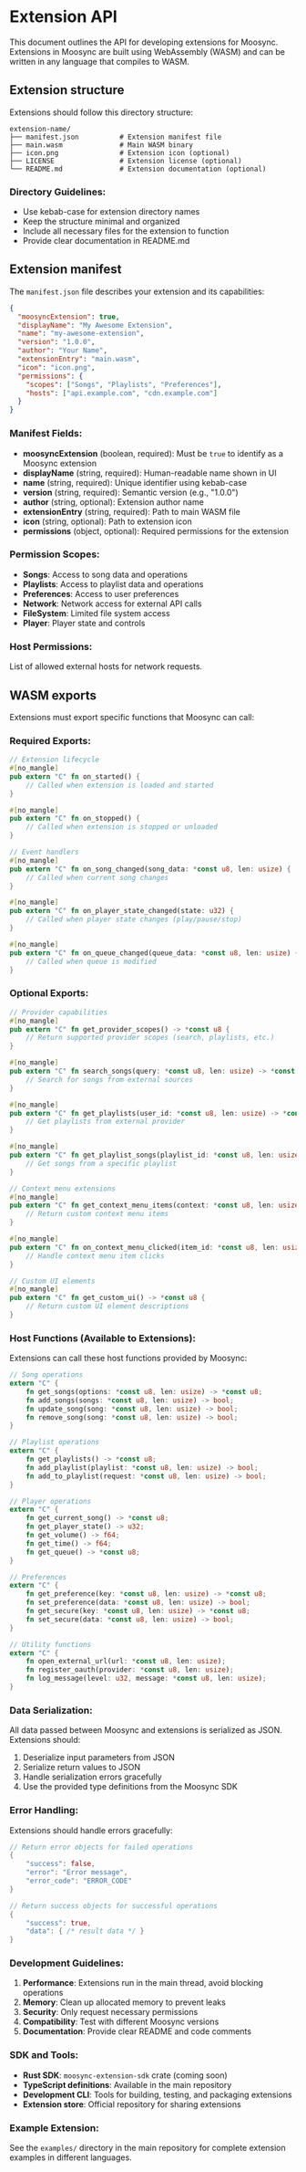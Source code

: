 # Extension API

This document outlines the API for developing extensions for Moosync. Extensions in Moosync are built using WebAssembly (WASM) and can be written in any language that compiles to WASM.

## Extension structure

Extensions should follow this directory structure:

```
extension-name/
├── manifest.json          # Extension manifest file
├── main.wasm              # Main WASM binary
├── icon.png               # Extension icon (optional)
├── LICENSE                # Extension license (optional)
└── README.md              # Extension documentation (optional)
```

### Directory Guidelines:
- Use kebab-case for extension directory names
- Keep the structure minimal and organized
- Include all necessary files for the extension to function
- Provide clear documentation in README.md

## Extension manifest

The `manifest.json` file describes your extension and its capabilities:

```json
{
  "moosyncExtension": true,
  "displayName": "My Awesome Extension",
  "name": "my-awesome-extension",
  "version": "1.0.0",
  "author": "Your Name",
  "extensionEntry": "main.wasm",
  "icon": "icon.png",
  "permissions": {
    "scopes": ["Songs", "Playlists", "Preferences"],
    "hosts": ["api.example.com", "cdn.example.com"]
  }
}
```

### Manifest Fields:
- **moosyncExtension** (boolean, required): Must be `true` to identify as a Moosync extension
- **displayName** (string, required): Human-readable name shown in UI
- **name** (string, required): Unique identifier using kebab-case
- **version** (string, required): Semantic version (e.g., "1.0.0")
- **author** (string, optional): Extension author name
- **extensionEntry** (string, required): Path to main WASM file
- **icon** (string, optional): Path to extension icon
- **permissions** (object, optional): Required permissions for the extension

### Permission Scopes:
- **Songs**: Access to song data and operations
- **Playlists**: Access to playlist data and operations  
- **Preferences**: Access to user preferences
- **Network**: Network access for external API calls
- **FileSystem**: Limited file system access
- **Player**: Player state and controls

### Host Permissions:
List of allowed external hosts for network requests.

## WASM exports

Extensions must export specific functions that Moosync can call:

### Required Exports:

```rust
// Extension lifecycle
#[no_mangle]
pub extern "C" fn on_started() {
    // Called when extension is loaded and started
}

#[no_mangle] 
pub extern "C" fn on_stopped() {
    // Called when extension is stopped or unloaded
}

// Event handlers
#[no_mangle]
pub extern "C" fn on_song_changed(song_data: *const u8, len: usize) {
    // Called when current song changes
}

#[no_mangle]
pub extern "C" fn on_player_state_changed(state: u32) {
    // Called when player state changes (play/pause/stop)
}

#[no_mangle]
pub extern "C" fn on_queue_changed(queue_data: *const u8, len: usize) {
    // Called when queue is modified
}
```

### Optional Exports:

```rust
// Provider capabilities
#[no_mangle]
pub extern "C" fn get_provider_scopes() -> *const u8 {
    // Return supported provider scopes (search, playlists, etc.)
}

#[no_mangle]
pub extern "C" fn search_songs(query: *const u8, len: usize) -> *const u8 {
    // Search for songs from external sources
}

#[no_mangle]
pub extern "C" fn get_playlists(user_id: *const u8, len: usize) -> *const u8 {
    // Get playlists from external provider
}

#[no_mangle]
pub extern "C" fn get_playlist_songs(playlist_id: *const u8, len: usize) -> *const u8 {
    // Get songs from a specific playlist
}

// Context menu extensions
#[no_mangle]
pub extern "C" fn get_context_menu_items(context: *const u8, len: usize) -> *const u8 {
    // Return custom context menu items
}

#[no_mangle]
pub extern "C" fn on_context_menu_clicked(item_id: *const u8, len: usize) {
    // Handle context menu item clicks
}

// Custom UI elements
#[no_mangle]
pub extern "C" fn get_custom_ui() -> *const u8 {
    // Return custom UI element descriptions
}
```

### Host Functions (Available to Extensions):

Extensions can call these host functions provided by Moosync:

```rust
// Song operations
extern "C" {
    fn get_songs(options: *const u8, len: usize) -> *const u8;
    fn add_songs(songs: *const u8, len: usize) -> bool;
    fn update_song(song: *const u8, len: usize) -> bool;
    fn remove_song(song: *const u8, len: usize) -> bool;
}

// Playlist operations  
extern "C" {
    fn get_playlists() -> *const u8;
    fn add_playlist(playlist: *const u8, len: usize) -> bool;
    fn add_to_playlist(request: *const u8, len: usize) -> bool;
}

// Player operations
extern "C" {
    fn get_current_song() -> *const u8;
    fn get_player_state() -> u32;
    fn get_volume() -> f64;
    fn get_time() -> f64;
    fn get_queue() -> *const u8;
}

// Preferences
extern "C" {
    fn get_preference(key: *const u8, len: usize) -> *const u8;
    fn set_preference(data: *const u8, len: usize) -> bool;
    fn get_secure(key: *const u8, len: usize) -> *const u8;
    fn set_secure(data: *const u8, len: usize) -> bool;
}

// Utility functions
extern "C" {
    fn open_external_url(url: *const u8, len: usize);
    fn register_oauth(provider: *const u8, len: usize);
    fn log_message(level: u32, message: *const u8, len: usize);
}
```

### Data Serialization:

All data passed between Moosync and extensions is serialized as JSON. Extensions should:

1. Deserialize input parameters from JSON
2. Serialize return values to JSON
3. Handle serialization errors gracefully
4. Use the provided type definitions from the Moosync SDK

### Error Handling:

Extensions should handle errors gracefully:

```rust
// Return error objects for failed operations
{
    "success": false,
    "error": "Error message",
    "error_code": "ERROR_CODE"
}

// Return success objects for successful operations
{
    "success": true,
    "data": { /* result data */ }
}
```

### Development Guidelines:

1. **Performance**: Extensions run in the main thread, avoid blocking operations
2. **Memory**: Clean up allocated memory to prevent leaks
3. **Security**: Only request necessary permissions
4. **Compatibility**: Test with different Moosync versions
5. **Documentation**: Provide clear README and code comments

### SDK and Tools:

- **Rust SDK**: `moosync-extension-sdk` crate (coming soon)
- **TypeScript definitions**: Available in the main repository
- **Development CLI**: Tools for building, testing, and packaging extensions
- **Extension store**: Official repository for sharing extensions

### Example Extension:

See the `examples/` directory in the main repository for complete extension examples in different languages.
